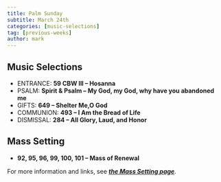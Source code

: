 ```yaml
---
title: Palm Sunday
subtitle: March 24th 
categories: [music-selections]
tag: [previous-weeks]
author: mark
---
```


## Music Selections

- ENTRANCE: **59 CBW III – Hosanna**
- PSALM: **Spirit & Psalm – My God, my God, why have you abandoned me**
- GIFTS: **649 – Shelter Me,O God**
- COMMUNION: **493 – I Am the Bread of Life**
- DISMISSAL: **284 – All Glory, Laud, and Honor**

## Mass Setting

- **92, 95, 96, 99, 100, 101 – Mass of Renewal**

For more information and links, see _**[the Mass Setting page](/mass-setting/)**_.
